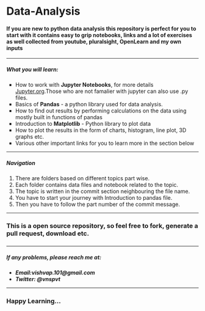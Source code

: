# Data-Analysis
<h4>If you are new to python data analysis this repository is perfect for you to start with it contains easy to grip notebooks, links and a lot of exercises as well collected from <b>youtube, pluralsight, OpenLearn</b> and my own inputs</h4>
<hr/>
<h5>What you will learn:</h5>
<ul type="square">
  <li>How to work with <b>Jupyter Notebooks</b>, for more details <a href="https://jupyter.org/documentation" target="_blank">Jupyter.org</a>.Those who are not famalier with jupyter can also use .py files.</li>
  <li>Basics of <b>Pandas</b> - a python library used for data analysis.</li>
  <li>How to find out results by performing calculations on the data using mostly built in functions of pandas</li>
  <li>Introduction to <b>Matplotlib</b> - Python library to plot data</li>
  <li>How to plot the results in the form of charts, histogram, line plot, 3D graphs etc.</li>
  <li>Various other important links for you to learn more in the section below</li>
</ul>
<hr/>
<h5>Navigation</h5>
<ol>
  <li>There are folders based on different topics part wise.</li>
  <li>Each folder contains data files and notebook related to the topic.</li>
  <li>The topic is written in the commit section neighbouring the file name.</li>
  <li>You have to start your journey with Introduction to pandas file.</li>
  <li>Then you have to follow the part number of the commit message.</li>
</ol>
<hr/>
<h3>This is a open source repository, so feel free to fork, generate a pull request, download etc.<h3>
<hr/>
<h5>If any problems, please reach me at:<h5>
<ul>
  <li><strong>Email:</strong>vishvap.101@gmail.com</li>
  <li><strong>Twitter:</strong> @vnspvt</li>
</ul>
<hr/>
<h3>Happy Learning...</h3>

